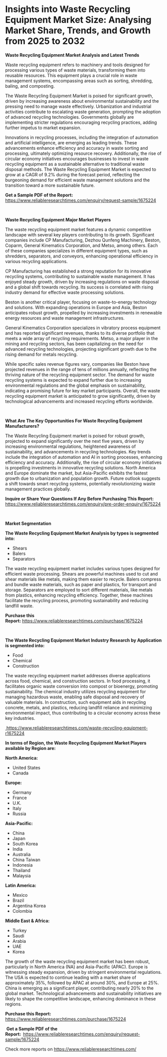 <p><h1>Insights into Waste Recycling Equipment Market Size: Analysing Market Share, Trends, and Growth from 2025 to 2032</h1></p><p><strong>Waste Recycling Equipment Market Analysis and Latest Trends</strong></p>
<p><p>Waste recycling equipment refers to machinery and tools designed for processing various types of waste materials, transforming them into reusable resources. This equipment plays a crucial role in waste management systems, encompassing areas such as sorting, shredding, baling, and composting.</p><p>The Waste Recycling Equipment Market is poised for significant growth, driven by increasing awareness about environmental sustainability and the pressing need to manage waste effectively. Urbanization and industrial activities contribute to escalating waste generation, prompting the adoption of advanced recycling technologies. Governments globally are implementing stricter regulations encouraging recycling practices, adding further impetus to market expansion.</p><p>Innovations in recycling processes, including the integration of automation and artificial intelligence, are emerging as leading trends. These advancements enhance efficiency and accuracy in waste sorting and processing, ultimately optimizing resource recovery. Additionally, the rise of circular economy initiatives encourages businesses to invest in waste recycling equipment as a sustainable alternative to traditional waste disposal methods. The Waste Recycling Equipment Market is expected to grow at a CAGR of 9.2% during the forecast period, reflecting the burgeoning demand for efficient waste management solutions and the transition toward a more sustainable future.</p></p>
<p><strong>Get a Sample PDF of the Report:&nbsp;</strong> <a href="https://www.reliableresearchtimes.com/enquiry/request-sample/1675224?utm_campaign=2267&utm_medium=2&utm_source=Github&utm_content=ia&utm_term=25032025&utm_id=waste-recycling-equipment">https://www.reliableresearchtimes.com/enquiry/request-sample/1675224</a></p>
<p>&nbsp;</p>
<p><strong>Waste Recycling Equipment Major Market Players</strong></p>
<p><p>The waste recycling equipment market features a dynamic competitive landscape with several key players contributing to its growth. Significant companies include CP Manufacturing, Dezhou Qunfeng Machinery, Beston, Coparm, General Kinematics Corporation, and Metso, among others. Each of these companies specializes in different equipment types, such as shredders, separators, and conveyors, enhancing operational efficiency in various recycling applications.</p><p>CP Manufacturing has established a strong reputation for its innovative recycling systems, contributing to sustainable waste management. It has enjoyed steady growth, driven by increasing regulations on waste disposal and a global shift towards recycling. Its success is correlated with rising industry demand for effective waste processing solutions.</p><p>Beston is another critical player, focusing on waste-to-energy technology and solutions. With expanding operations in Europe and Asia, Beston anticipates robust growth, propelled by increasing investments in renewable energy resources and waste management infrastructures. </p><p>General Kinematics Corporation specializes in vibratory process equipment and has reported significant revenues, thanks to its diverse portfolio that meets a wide array of recycling requirements. Metso, a major player in the mining and recycling sectors, has been capitalizing on the need for advanced recycling technologies, projecting significant growth due to the rising demand for metals recycling.</p><p>While specific sales revenue figures vary, companies like Beston have projected revenues in the range of tens of millions annually, reflecting the thriving nature of the recycling equipment sector. The demand for waste recycling systems is expected to expand further due to increasing environmental regulations and the global emphasis on sustainability, indicating a promising future for key market participants. Overall, the waste recycling equipment market is anticipated to grow significantly, driven by technological advancements and increased recycling efforts worldwide.</p></p>
<p>&nbsp;</p>
<p><strong>What Are The Key Opportunities For Waste Recycling Equipment Manufacturers?</strong></p>
<p><p>The Waste Recycling Equipment market is poised for robust growth, projected to expand significantly over the next five years, driven by increasing environmental regulations, heightened awareness of sustainability, and advancements in recycling technologies. Key trends include the integration of automation and AI in sorting processes, enhancing efficiency and accuracy. Additionally, the rise of circular economy initiatives is propelling investments in innovative recycling solutions. North America and Europe dominate the market, but Asia-Pacific exhibits the fastest growth due to urbanization and population growth. Future outlook suggests a shift towards smart recycling systems, potentially revolutionizing waste management practices globally.</p></p>
<p><strong>Inquire or Share Your Questions If Any Before Purchasing This Report:</strong> <a href="https://www.reliableresearchtimes.com/enquiry/pre-order-enquiry/1675224?utm_campaign=2267&utm_medium=2&utm_source=Github&utm_content=ia&utm_term=25032025&utm_id=waste-recycling-equipment">https://www.reliableresearchtimes.com/enquiry/pre-order-enquiry/1675224</a></p>
<p>&nbsp;</p>
<p><strong>Market Segmentation</strong></p>
<p><strong>The Waste Recycling Equipment Market Analysis by types is segmented into:</strong></p>
<p><ul><li>Shears</li><li>Balers</li><li>Separators</li></ul></p>
<p><p>The waste recycling equipment market includes various types designed for efficient waste processing. Shears are powerful machines used to cut and shear materials like metals, making them easier to recycle. Balers compress and bundle waste materials, such as paper and plastics, for transport and storage. Separators are employed to sort different materials, like metals from plastics, enhancing recycling efficiency. Together, these machines facilitate the recycling process, promoting sustainability and reducing landfill waste.</p></p>
<p><strong>Purchase this Report:&nbsp;</strong><a href="https://www.reliableresearchtimes.com/purchase/1675224?utm_campaign=2267&utm_medium=2&utm_source=Github&utm_content=ia&utm_term=25032025&utm_id=waste-recycling-equipment">https://www.reliableresearchtimes.com/purchase/1675224</a></p>
<p>&nbsp;</p>
<p><strong>The Waste Recycling Equipment Market Industry Research by Application is segmented into:</strong></p>
<p><ul><li>Food</li><li>Chemical</li><li>Construction</li></ul></p>
<p><p>The waste recycling equipment market addresses diverse applications across food, chemical, and construction sectors. In food processing, it facilitates organic waste conversion into compost or bioenergy, promoting sustainability. The chemical industry utilizes recycling equipment for managing hazardous waste, enabling safe disposal and recovery of valuable materials. In construction, such equipment aids in recycling concrete, metals, and plastics, reducing landfill reliance and minimizing environmental impact, thus contributing to a circular economy across these key industries.</p></p>
<p><a href="https://www.reliableresearchtimes.com/waste-recycling-equipment-r1675224?utm_campaign=2267&utm_medium=2&utm_source=Github&utm_content=ia&utm_term=25032025&utm_id=waste-recycling-equipment">&nbsp;https://www.reliableresearchtimes.com/waste-recycling-equipment-r1675224</a></p>
<p><strong>In terms of Region, the Waste Recycling Equipment Market Players available by Region are:</strong></p>
<p>
    <p> <strong> North America: </strong>
        <ul>
            <li>United States</li>
            <li>Canada</li>
        </ul>
        </p> 
    <p> <strong> Europe: </strong>
        <ul>
            <li>Germany</li>
            <li>France</li>
            <li>U.K.</li>
            <li>Italy</li>
            <li>Russia</li>
        </ul>
        </p> 
    <p> <strong> Asia-Pacific: </strong>
        <ul>
            <li>China</li>
            <li>Japan</li>
            <li>South Korea</li>
            <li>India</li>
            <li>Australia</li>
            <li>China Taiwan</li>
            <li>Indonesia</li>
            <li>Thailand</li>
            <li>Malaysia</li>
        </ul>
        </p> 
    <p> <strong> Latin America: </strong>
        <ul>
            <li>Mexico</li>
            <li>Brazil</li>
            <li>Argentina Korea</li>
            <li>Colombia</li>
        </ul>
        </p> 
    <p> <strong> Middle East & Africa: </strong>
        <ul>
            <li>Turkey</li>
            <li>Saudi</li>
            <li>Arabia</li>
            <li>UAE</li>
            <li>Korea</li>
        </ul>
    </p>
    </p>
<p><p>The growth of the waste recycling equipment market has been robust, particularly in North America (NA) and Asia-Pacific (APAC). Europe is witnessing steady expansion, driven by stringent environmental regulations. The USA is expected to continue leading with a market share of approximately 35%, followed by APAC at around 30%, and Europe at 25%. China is emerging as a significant player, contributing nearly 20% to the global market. Technological advancements and sustainability initiatives are likely to shape the competitive landscape, enhancing dominance in these regions.</p></p>
<p><strong>Purchase this Report: </strong><a href="https://www.reliableresearchtimes.com/purchase/1675224?utm_campaign=2267&utm_medium=2&utm_source=Github&utm_content=ia&utm_term=25032025&utm_id=waste-recycling-equipment">https://www.reliableresearchtimes.com/purchase/1675224</a></p>
<p>&nbsp;<strong>Get a Sample PDF of the Report:&nbsp;&nbsp;</strong><a href="https://www.reliableresearchtimes.com/enquiry/request-sample/1675224?utm_campaign=2267&utm_medium=2&utm_source=Github&utm_content=ia&utm_term=25032025&utm_id=waste-recycling-equipment">https://www.reliableresearchtimes.com/enquiry/request-sample/1675224</a></p>
<p><strong></strong></p>
<p>Check more reports on <a href="https://www.reliableresearchtimes.com/?utm_campaign=2267&utm_medium=2&utm_source=Github&utm_content=ia&utm_term=25032025&utm_id=waste-recycling-equipment">https://www.reliableresearchtimes.com/</a></p>